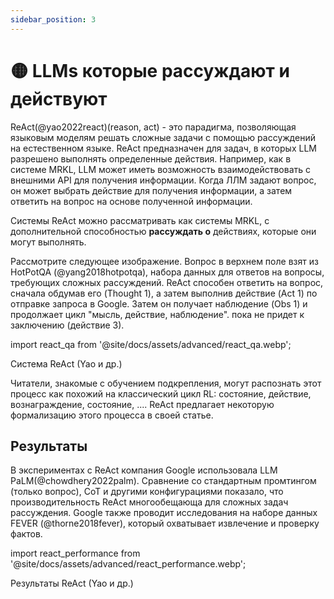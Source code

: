 ```yaml
---
sidebar_position: 3
---
```


# 🟡 LLMs которые рассуждают и действуют

ReAct(@yao2022react)(reason, act) - это парадигма, позволяющая языковым моделям решать сложные задачи с помощью рассуждений на естественном языке. ReAct предназначен для задач, в которых LLM разрешено выполнять определенные действия. Например, как в системе MRKL, LLM может иметь возможность взаимодействовать с внешними API для получения информации. Когда ЛЛМ задают вопрос, он может выбрать действие для получения информации, а затем ответить на вопрос на основе полученной информации.

Системы ReAct можно рассматривать как системы MRKL, с дополнительной способностью **рассуждать о** действиях, которые они могут выполнять.

Рассмотрите следующее изображение. Вопрос в верхнем поле взят из HotPotQA (@yang2018hotpotqa), набора данных для ответов на вопросы, требующих сложных рассуждений. ReAct способен ответить на вопрос, сначала обдумав его (Thought 1), а затем выполнив действие (Act 1) по отправке запроса в Google. Затем он получает наблюдение (Obs 1) и продолжает цикл "мысль, действие, наблюдение". пока не придет к заключению (действие 3).


import react_qa from '@site/docs/assets/advanced/react_qa.webp';

<div style={{textAlign: 'center'}}>
  <LazyLoadImage src={react_qa} style={{width: "500px"}} />
</div>

<div style={{textAlign: 'center'}}>
Система ReAct (Yao и др.)
</div>

Читатели, знакомые с обучением подкрепления, могут распознать этот процесс как похожий на классический цикл RL: состояние, действие, вознаграждение, состояние, .... ReAct предлагает некоторую формализацию этого процесса в своей статье.


## Результаты

В экспериментах с ReAct компания Google использовала LLM PaLM(@chowdhery2022palm). Сравнение со стандартным промтингом (только вопрос), CoT и другими конфигурациями показало, что производительность ReAct многообещающа для сложных задач рассуждения. Google также проводит исследования на наборе данных FEVER (@thorne2018fever), который охватывает извлечение и проверку фактов.

import react_performance from '@site/docs/assets/advanced/react_performance.webp';

<div style={{textAlign: 'center'}}>
  <LazyLoadImage src={react_performance} style={{width: "500px"}} />
</div>

<div style={{textAlign: 'center'}}>
Результаты ReAct (Yao и др.)
</div>

